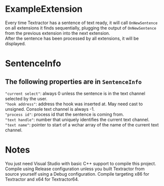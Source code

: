 # ExampleExtension

Every time Textractor has a sentence of text ready,
it will call ```OnNewSentence``` on all extensions it finds sequentially,
plugging the output of ```OnNewSentence``` from the previous extension into the next extension.<br>
After the sentence has been processed by all extensions, it will be displayed.

# SentenceInfo

## The following properties are in ```SentenceInfo```
```"current select"```: always 0 unless the sentence is in the text channel selected by the user.<br>
```"hook address"```: address the hook was inserted at. May need cast to unsigned. Console text channel is always -1.<br>
```"process id"```: process id that the sentence is coming from.<br>
```"text handle"```: number that uniquely identifies the current text channel.<br>
```"text name"```: pointer to start of a wchar array of the name of the current text channel.<br>

# Notes

You just need Visual Studio with basic C++ support to compile this project.<br>
Compile using Release configuration unless you built Textractor from source yourself using a Debug configuration. Compile targeting x86 for Textractor and x64 for Textractor64.

